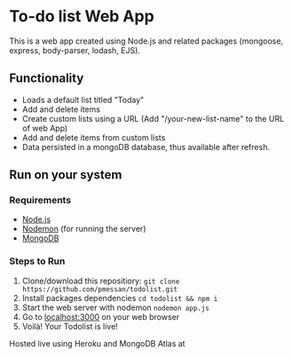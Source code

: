 # To-do list Web App

This is a web app created using Node.js and related packages (mongoose, express, body-parser, lodash, EJS).

## Functionality

* Loads a default list titled "Today"
* Add and delete items
* Create custom lists using a URL (Add "/your-new-list-name" to the URL of web App)
* Add and delete items from custom lists
* Data persisted in a mongoDB database, thus available after refresh.


## Run on your system

### Requirements
- [Node.js](https://nodejs.org/en/)
- [Nodemon](https://www.npmjs.com/package/nodemon) (for running the server)
- [MongoDB](https://docs.mongodb.com/manual/installation/)

### Steps to Run
1. Clone/download this repositiory: `git clone https://github.com/pmessan/todolist.git`
2. Install packages dependencies `cd todolist && npm i`
3. Start the web server with nodemon `nodemon app.js`
4. Go to [localhost:3000]() on your web browser
5. Voilà! Your Todolist is live!

Hosted live using Heroku and MongoDB Atlas at [](https://gg-todolist.herokuapp.com/)
